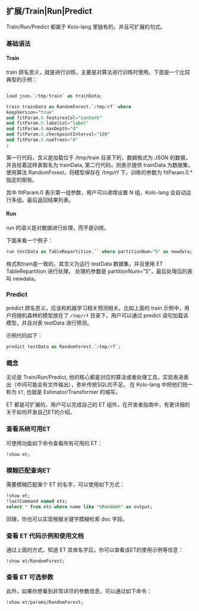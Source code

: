 ## 扩展/Train|Run|Predict

Train/Run/Predict 都属于 Kolo-lang 里独有的，并且可扩展的句式。

### 基础语法

#### Train

train 顾名思义，就是进行训练，主要是对算法进行训练时使用。下面是一个比较典型的示例：

```sql

load json.`/tmp/train` as trainData;

train trainData as RandomForest.`/tmp/rf` where
keepVersion="true"
and fitParam.0.featuresCol="content"
and fitParam.0.labelCol="label"
and fitParam.0.maxDepth="4"
and fitParam.0.checkpointInterval="100"
and fitParam.0.numTrees="4"
;
```




第一行代码，含义是加载位于 /tmp/train 目录下的，数据格式为 JSON 的数据，并且给着这样表取名为 trainData, 
第二行代码，则表示提供 trainData 为数据集，使用算法 RandomForest，将模型保存在 /tmp/rf 下，训练的参数为 fitParam.0.* 指定的那些。


其中 fitParam.0 表示第一组参数，用户可以递增设置 N 组，Kolo-lang 会自动运行多组，最后返回结果列表。

#### Run

run 的语义是对数据进行处理，而不是训练。

下面来看一个例子：

```sql
run testData as TableRepartition.`` where partitionNum="5" as newdata; 
```

格式和train是一致的，其含义为运行 testData 数据集，并且使用 ET TableRepartition 进行处理，
处理的参数是 partitionNum="5"，最后处理后的表叫 newdata。


### Predict

predict 顾名思义，应该和机器学习相关预测相关。比如上面的 train 示例中，用户将随机森林的模型放在了
`/tmp/rf` 目录下，用户可以通过 predict 语句加载该模型，并且对表 testData 进行预测。

示例代码如下：

```sql
predict testData as RandomForest.`/tmp/rf`;
```


### 概念

无论是 Train/Run/Predict, 他的核心都是对应的算法或者处理工具，实现表进表出（中间可能会有文件输出），弥补传统SQL的不足。
在 Kolo-lang 中把他们统一称为 `ET`, 也就是 Estimator/Transformer 的缩写。

ET 都是可扩展的，用户可以完成自己的 ET 组件。在开发者指南中，有更详细的关于如何开发自己ET的介绍。

### 查看系统可用ET

可使用功能如下命令查看所有可用的 ET：

```
!show et;
```

### 模糊匹配查询ET
需要模糊匹配某个 ET 的名字，可以使用如下方式：

```sql
!show et;
!lastCommand named ets;
select * from ets where name like "%Random%" as output;
```

同理，你也可以实现根据关键字模糊检索 doc 字段。

### 查看 ET 代码示例和使用文档

通过上面的方式，知道 ET 具体名字后，你可以查看该ET的使用示例等信息：

```
!show et/RandomForest;
```

### 查看 ET 可选参数

此外，如果你想看到非常详尽的参数信息，可以通过如下命令：

```
!show et/params/RandomForest;
```







